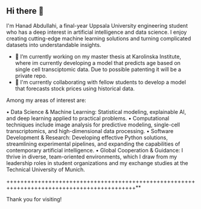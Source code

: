 ## Hi there 👋
I'm Hanad Abdullahi, a final-year Uppsala University engineering student who has a deep interest in artificial intelligence and data science. I enjoy creating cutting-edge machine learning solutions and turning complicated datasets into understandable insights.

- 🔭 I’m currently working on my master thesis at Karolinska Institute, where im currently developing a model that predicts age based on single cell transciptomic data. Due to possible patenting it will be a private repo.
- 🔭 I'm currently collaborating with fellow students to develop a model that forecasts stock prices using historical data.




Among my areas of interest are:

• Data Science & Machine Learning: Statistical modeling, explainable AI, and deep learning applied to practical problems.
• Computational techniques include image analysis for predictive modeling, single-cell transcriptomics, and high-dimensional data processing.
• Software Development & Research: Developing effective Python solutions, streamlining experimental pipelines, and expanding the capabilities of contemporary artificial intelligence.
• Global Cooperation & Guidance: I thrive in diverse, team-oriented environments, which I draw from my leadership roles in student organizations and my exchange studies at the Technical University of Munich.

+++++++++++++++++++++++++++++++++++++++++++++++++++++++++++++++++++++++++++++++++++++++++++**

Thank you for visiting! 
